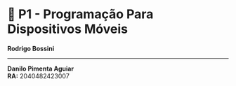 # 📱 P1 - Programação Para Dispositivos Móveis
**Rodrigo Bossini**

---

**Danilo Pimenta Aguiar**  
**RA:** 2040482423007
